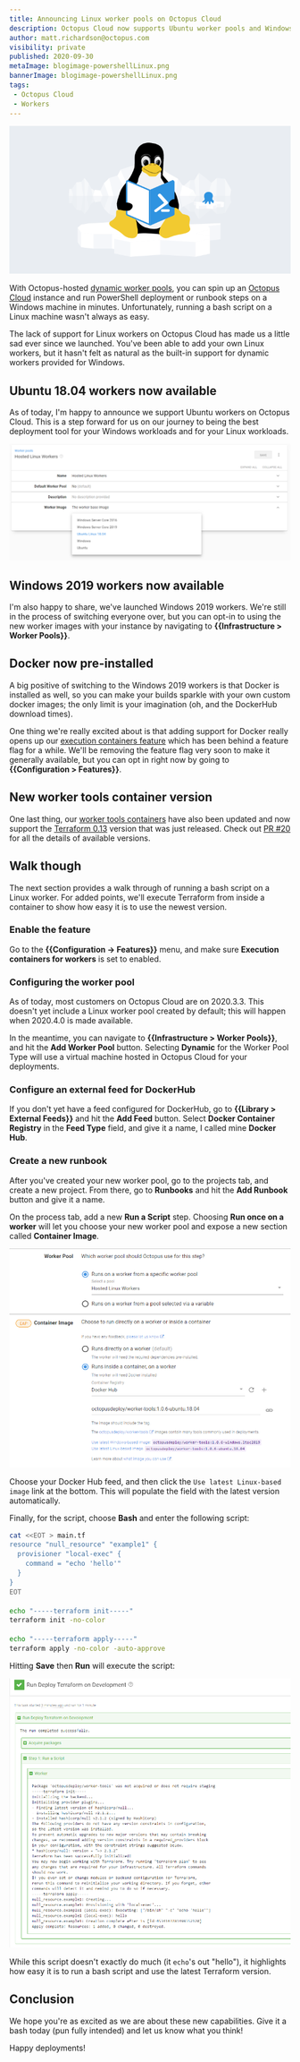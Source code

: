 ```yaml
---
title: Announcing Linux worker pools on Octopus Cloud
description: Octopus Cloud now supports Ubuntu worker pools and Windows 2019 worker pools.
author: matt.richardson@octopus.com
visibility: private
published: 2020-09-30
metaImage: blogimage-powershellLinux.png
bannerImage: blogimage-powershellLinux.png
tags:
 - Octopus Cloud
 - Workers
---
```


![Announcing Linux worker pools on Octopus Cloud](blogimage-powershellLinux.png)

With Octopus-hosted [dynamic worker pools](https://octopus.com/docs/infrastructure/workers/dynamic-worker-pools), you can spin up an [Octopus Cloud](https://octopus.com/pricing/cloud) instance and run PowerShell deployment or runbook steps on a Windows machine in minutes. Unfortunately, running a bash script on a Linux machine wasn't always as easy.

The lack of support for Linux workers on Octopus Cloud has made us a little sad ever since we launched. You've been able to add your own Linux workers, but it hasn't felt as natural as the built-in support for dynamic workers provided for Windows.

## Ubuntu 18.04 workers now available

As of today, I'm happy to announce we support Ubuntu workers on Octopus Cloud. This is a step forward for us on our journey to being the best deployment tool for your Windows workloads and for your Linux workloads.

![Worker Pool Configuration with Ubuntu 18.04 selected](images/worker-pool-configuration.png)

## Windows 2019 workers now available

I'm also happy to share, we've launched Windows 2019 workers. We're still in the process of switching everyone over, but you can opt-in to using the new worker images with your instance by navigating to **{{Infrastructure > Worker Pools}}**.

## Docker now pre-installed

A big positive of switching to the Windows 2019 workers is that Docker is installed as well, so you can make your builds sparkle with your own custom docker images; the only limit is your imagination (oh, and the DockerHub download times).

One thing we're really excited about is that adding support for Docker really opens up our [execution containers feature](https://octopus.com/blog/execution-containers) which has been behind a feature flag for a while. We'll be removing the feature flag very soon to make it generally available, but you can opt in right now by going to **{{Configuration > Features}}**.

<!-- todo: make sure this :point_up: is updated when feature flag is removed -->

## New worker tools container version

One last thing, our [worker tools containers](https://hub.docker.com/r/octopusdeploy/worker-tools) have also been updated and now support the [Terraform 0.13](https://www.hashicorp.com/blog/announcing-hashicorp-terraform-0-13/) version that was just released. Check out [PR #20](https://github.com/OctopusDeploy/WorkerTools/pull/20) for all the details of available versions.

## Walk though

The next section provides a walk through of running a bash script on a Linux worker. For added points, we'll execute Terraform from inside a container to show how easy it is to use the newest version.

### Enable the feature

<!-- todo: make sure this is updated once 2020.4.0 is GA on cloud (the feature flag is going away) -->

Go to the **{{Configuration -> Features}}** menu, and make sure **Execution containers for workers** is set to enabled.

### Configuring the worker pool

<!-- todo: make sure this is updated once 2020.4.0 is GA on cloud (the worker pool will be auto-created -->

As of today, most customers on Octopus Cloud are on 2020.3.3. This doesn't yet include a Linux worker pool created by default; this will happen when 2020.4.0 is made available.

In the meantime, you can navigate to **{{Infrastructure > Worker Pools}}**, and hit the **Add Worker Pool** button. Selecting **Dynamic** for the Worker Pool Type will use a virtual machine hosted in Octopus Cloud for your deployments.

### Configure an external feed for DockerHub

If you don't yet have a feed configured for DockerHub, go to **{{Library > External Feeds}}** and hit the **Add Feed** button. Select **Docker Container Registry** in the **Feed Type** field, and give it a name, I called mine **Docker Hub**.

### Create a new runbook

After you've created your new worker pool, go to the projects tab, and create a new project. From there, go to **Runbooks** and hit the **Add Runbook** button and give it a name.

On the process tab, add a new **Run a Script** step. Choosing **Run once on a worker** will let you choose your new worker pool and expose a new section called **Container Image**.

![Runbook step with worker pool and Container Image](images/runbook-step-worker-pool-container.png)

Choose your Docker Hub feed, and then click the `Use latest Linux-based image` link at the bottom. This will populate the field with the latest version automatically.

Finally, for the script, choose **Bash** and enter the following script:

```bash
cat <<EOT > main.tf
resource "null_resource" "example1" {
  provisioner "local-exec" {
    command = "echo 'hello'"
  }
}
EOT

echo "-----terraform init-----"
terraform init -no-color

echo "-----terraform apply-----"
terraform apply -no-color -auto-approve
```

Hitting **Save** then **Run** will execute the script:

![Runbook execution log](images/terraform-run-log.png)

While this script doesn't exactly do much (it `echo`'s out "hello"), it highlights how easy it is to run a bash script and use the latest Terraform version.

## Conclusion

We hope you're as excited as we are about these new capabilities. Give it a bash today (pun fully intended) and let us know what you think!

Happy deployments!
